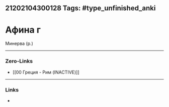 21202104300128
Tags: #type_unfinished_anki
---
# Афина г

Минерва (р.)

---
### Zero-Links
- [[00 Греция - Рим (INACTIVE)]]
---
### Links
-